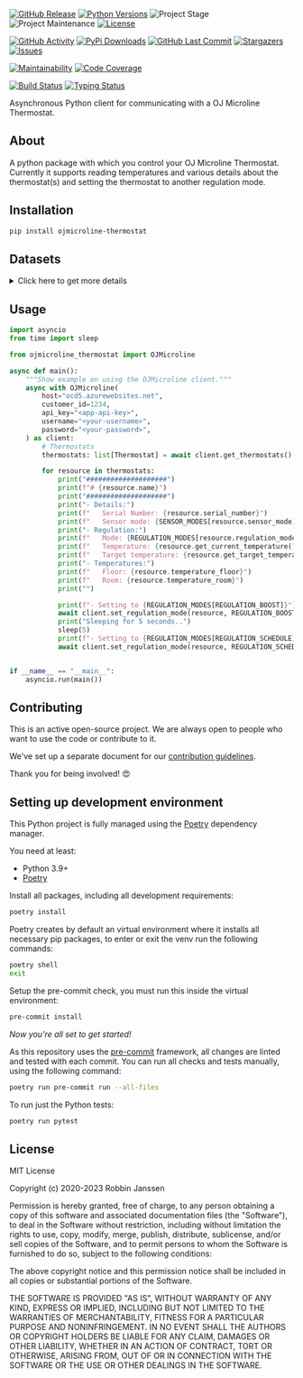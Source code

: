 [![GitHub Release][releases-shield]][releases]
[![Python Versions][python-versions-shield]][pypi]
![Project Stage][project-stage-shield]
![Project Maintenance][maintenance-shield]
[![License][license-shield]](LICENSE)

[![GitHub Activity][commits-shield]][commits-url]
[![PyPi Downloads][downloads-shield]][downloads-url]
[![GitHub Last Commit][last-commit-shield]][commits-url]
[![Stargazers][stars-shield]][stars-url]
[![Issues][issues-shield]][issues-url]

[![Maintainability][maintainability-shield]][maintainability-url]
[![Code Coverage][codecov-shield]][codecov-url]

[![Build Status][build-shield]][build-url]
[![Typing Status][typing-shield]][typing-url]

Asynchronous Python client for communicating with a OJ Microline Thermostat.

## About

A python package with which you control your OJ Microline Thermostat. Currently it supports reading temperatures
and various details about the thermostat(s) and setting the thermostat to another regulation mode.

## Installation

```bash
pip install ojmicroline-thermostat
```

## Datasets

<details>
    <summary>Click here to get more details</summary>

### Thermostat

This set represents the current state of your thermostat.

**NOTE**: Not all parking garages have data for long-term parking.

| Variable | Type | Description |
| :------- | :--- | :---------- |
| `garage_id` | string | The id of the garage |
| `garage_name` | string | The name of the garage |
| `state` | string | The state of the garage (`ok` or `problem`) |
| `free_space_short` | integer | The number of free spaces for day visitors |
| `free_space_long` | integer (or None) | The number of free spaces for season ticket holders |
| `short_capacity` | integer | The total capacity of the garage for day visitors |
| `long_capacity` | integer (or None) | The total capacity of the garage for season ticket holders |
| `availability_pct` | float | The percentage of free parking spaces |
| `longitude` | float | The longitude of the garage |
| `latitude` | float | The latitude of the garage |

</details>

## Usage

```python
import asyncio
from time import sleep

from ojmicroline_thermostat import OJMicroline

async def main():
    """Show example on using the OJMicroline client."""
    async with OJMicroline(
        host="ocd5.azurewebsites.net",
        customer_id=1234,
        api_key="<app-api-key>",
        username="<your-username>",
        password="<your-password>",
    ) as client:
        # Thermostats
        thermostats: list[Thermostat] = await client.get_thermostats()

        for resource in thermostats:
            print("####################")
            print(f"# {resource.name}")
            print("####################")
            print("- Details:")
            print(f"   Serial Number: {resource.serial_number}")
            print(f"   Sensor mode: {SENSOR_MODES[resource.sensor_mode]}")
            print("- Regulation:")
            print(f"   Mode: {REGULATION_MODES[resource.regulation_mode]}")
            print(f"   Temperature: {resource.get_current_temperature()}")
            print(f"   Target temperature: {resource.get_target_temperature()}")
            print("- Temperatures:")
            print(f"   Floor: {resource.temperature_floor}")
            print(f"   Room: {resource.temperature_room}")
            print("")

            print(f"- Setting to {REGULATION_MODES[REGULATION_BOOST]}")
            await client.set_regulation_mode(resource, REGULATION_BOOST)
            print("Sleeping for 5 seconds..")
            sleep(5)
            print(f"- Setting to {REGULATION_MODES[REGULATION_SCHEDULE]}")  # noqa: E501
            await client.set_regulation_mode(resource, REGULATION_SCHEDULE)


if __name__ == "__main__":
    asyncio.run(main())
```

## Contributing

This is an active open-source project. We are always open to people who want to
use the code or contribute to it.

We've set up a separate document for our
[contribution guidelines](CONTRIBUTING.md).

Thank you for being involved! :heart_eyes:

## Setting up development environment

This Python project is fully managed using the [Poetry][poetry] dependency
manager.

You need at least:

- Python 3.9+
- [Poetry][poetry-install]

Install all packages, including all development requirements:

```bash
poetry install
```

Poetry creates by default an virtual environment where it installs all
necessary pip packages, to enter or exit the venv run the following commands:

```bash
poetry shell
exit
```

Setup the pre-commit check, you must run this inside the virtual environment:

```bash
pre-commit install
```

*Now you're all set to get started!*

As this repository uses the [pre-commit][pre-commit] framework, all changes
are linted and tested with each commit. You can run all checks and tests
manually, using the following command:

```bash
poetry run pre-commit run --all-files
```

To run just the Python tests:

```bash
poetry run pytest
```

## License

MIT License

Copyright (c) 2020-2023 Robbin Janssen

Permission is hereby granted, free of charge, to any person obtaining a copy
of this software and associated documentation files (the "Software"), to deal
in the Software without restriction, including without limitation the rights
to use, copy, modify, merge, publish, distribute, sublicense, and/or sell
copies of the Software, and to permit persons to whom the Software is
furnished to do so, subject to the following conditions:

The above copyright notice and this permission notice shall be included in all
copies or substantial portions of the Software.

THE SOFTWARE IS PROVIDED "AS IS", WITHOUT WARRANTY OF ANY KIND, EXPRESS OR
IMPLIED, INCLUDING BUT NOT LIMITED TO THE WARRANTIES OF MERCHANTABILITY,
FITNESS FOR A PARTICULAR PURPOSE AND NONINFRINGEMENT. IN NO EVENT SHALL THE
AUTHORS OR COPYRIGHT HOLDERS BE LIABLE FOR ANY CLAIM, DAMAGES OR OTHER
LIABILITY, WHETHER IN AN ACTION OF CONTRACT, TORT OR OTHERWISE, ARISING FROM,
OUT OF OR IN CONNECTION WITH THE SOFTWARE OR THE USE OR OTHER DEALINGS IN THE
SOFTWARE.

<!-- MARKDOWN LINKS & IMAGES -->
[build-shield]: https://github.com/robbinjanssen/python-ojmicroline-thermostat/actions/workflows/tests.yaml/badge.svg
[build-url]: https://github.com/robbinjanssen/python-ojmicroline-thermostat/actions/workflows/tests.yaml
[commits-shield]: https://img.shields.io/github/commit-activity/y/robbinjanssen/python-ojmicroline-thermostat.svg
[commits-url]: https://github.com/robbinjanssen/python-ojmicroline-thermostat/commits/main
[codecov-shield]: https://codecov.io/gh/robbinjanssen/python-ojmicroline-thermostat/branch/main/graph/badge.svg?token=F6CE1S25NV
[codecov-url]: https://codecov.io/gh/robbinjanssen/python-ojmicroline-thermostat
[downloads-shield]: https://img.shields.io/pypi/dm/ojmicroline-thermostat
[downloads-url]: https://pypistats.org/packages/ojmicroline-thermostat
[issues-shield]: https://img.shields.io/github/issues/robbinjanssen/python-ojmicroline-thermostat.svg
[issues-url]: https://github.com/robbinjanssen/python-ojmicroline-thermostat/issues
[license-shield]: https://img.shields.io/github/license/robbinjanssen/python-ojmicroline-thermostat.svg
[last-commit-shield]: https://img.shields.io/github/last-commit/robbinjanssen/python-ojmicroline-thermostat.svg
[maintenance-shield]: https://img.shields.io/maintenance/yes/2023.svg
[maintainability-shield]: https://api.codeclimate.com/v1/badges/d77f7409eb02e331261b/maintainability
[maintainability-url]: https://codeclimate.com/github/robbinjanssen/python-ojmicroline-thermostat/maintainability
[project-stage-shield]: https://img.shields.io/badge/project%20stage-experimental-yellow.svg
[pypi]: https://pypi.org/project/ojmicroline-thermostat/
[python-versions-shield]: https://img.shields.io/pypi/pyversions/ojmicroline-thermostat
[typing-shield]: https://github.com/robbinjanssen/python-ojmicroline-thermostat/actions/workflows/typing.yaml/badge.svg
[typing-url]: https://github.com/robbinjanssen/python-ojmicroline-thermostat/actions/workflows/typing.yaml
[releases-shield]: https://img.shields.io/github/release/robbinjanssen/python-ojmicroline-thermostat.svg
[releases]: https://github.com/robbinjanssen/python-ojmicroline-thermostat/releases
[stars-shield]: https://img.shields.io/github/stars/robbinjanssen/python-ojmicroline-thermostat.svg
[stars-url]: https://github.com/robbinjanssen/python-ojmicroline-thermostat/stargazers

[poetry-install]: https://python-poetry.org/docs/#installation
[poetry]: https://python-poetry.org
[pre-commit]: https://pre-commit.com
